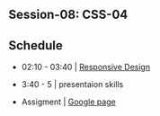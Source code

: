 
## Session-08: CSS-04

## Schedule

- 02:10 - 03:40 | [Responsive Design](https://github.com/yosefanajjar/Responsive-Design-Workshop)
- 3:40 - 5      | presentaion skills

- Assigment | [Google page](./HTML-project.md) 




